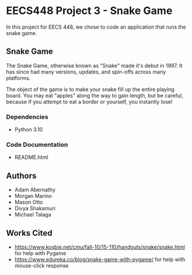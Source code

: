 # EECS448 Project 3 - Snake Game

In this project for EECS 448, we chose to code an application that runs the snake game.

## Snake Game

The Snake Game, otherwise known as "Snake" made it's debut in 1997. It has since had many versions, updates, and spin-offs across many platforms.

The object of the game is to make your snake fill up the entire playing board. You may eat "apples" along the way to gain length, but be careful, because if you attempt to eat a border or yourself, you instantly lose!

### Dependencies

* Python 3.10

### Code Documentation

* README.html

## Authors
- Adam Abernathy
- Morgan Marino
- Mason Otto
- Divya Shakamuri
- Michael Talaga

## Works Cited

* https://www.kosbie.net/cmu/fall-10/15-110/handouts/snake/snake.html for help with Pygame
* https://www.edureka.co/blog/snake-game-with-pygame/ for help with mouse-click response
